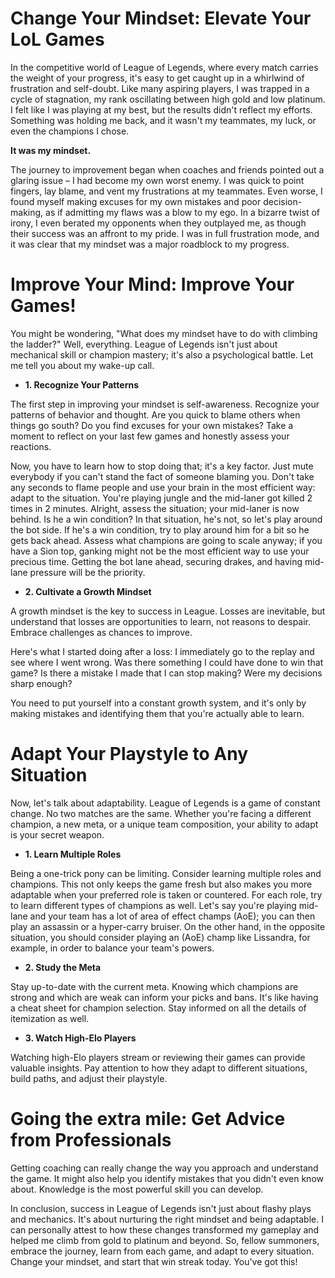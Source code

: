 # Change Your Mindset: Elevate Your LoL Games

In the competitive world of League of Legends, where every match carries the weight of your progress, it's easy to get caught up in a whirlwind of frustration and self-doubt. Like many aspiring players, I was trapped in a cycle of stagnation, my rank oscillating between high gold and low platinum. I felt like I was playing at my best, but the results didn't reflect my efforts. Something was holding me back, and it wasn't my teammates, my luck, or even the champions I chose.

**It was my mindset.**

The journey to improvement began when coaches and friends pointed out a glaring issue – I had become my own worst enemy. I was quick to point fingers, lay blame, and vent my frustrations at my teammates. Even worse, I found myself making excuses for my own mistakes and poor decision-making, as if admitting my flaws was a blow to my ego. In a bizarre twist of irony, I even berated my opponents when they outplayed me, as though their success was an affront to my pride. I was in full frustration mode, and it was clear that my mindset was a major roadblock to my progress.

# Improve Your Mind: Improve Your Games!

You might be wondering, "What does my mindset have to do with climbing the ladder?" Well, everything. League of Legends isn't just about mechanical skill or champion mastery; it's also a psychological battle. Let me tell you about my wake-up call.

- **1. Recognize Your Patterns**

The first step in improving your mindset is self-awareness. Recognize your patterns of behavior and thought. Are you quick to blame others when things go south? Do you find excuses for your own mistakes? Take a moment to reflect on your last few games and honestly assess your reactions.

Now, you have to learn how to stop doing that; it's a key factor. Just mute everybody if you can't stand the fact of someone blaming you. Don't take any seconds to flame people and use your brain in the most efficient way: adapt to the situation. You're playing jungle and the mid-laner got killed 2 times in 2 minutes. Alright, assess the situation; your mid-laner is now behind. Is he a win condition? In that situation, he's not, so let's play around the bot side. If he's a win condition, try to play around him for a bit so he gets back ahead. Assess what champions are going to scale anyway; if you have a Sion top, ganking might not be the most efficient way to use your precious time. Getting the bot lane ahead, securing drakes, and having mid-lane pressure will be the priority.

- **2. Cultivate a Growth Mindset**

A growth mindset is the key to success in League. Losses are inevitable, but understand that losses are opportunities to learn, not reasons to despair. Embrace challenges as chances to improve.

Here's what I started doing after a loss: I immediately go to the replay and see where I went wrong. Was there something I could have done to win that game? Is there a mistake I made that I can stop making? Were my decisions sharp enough?

You need to put yourself into a constant growth system, and it's only by making mistakes and identifying them that you're actually able to learn.

# Adapt Your Playstyle to Any Situation

Now, let's talk about adaptability. League of Legends is a game of constant change. No two matches are the same. Whether you're facing a different champion, a new meta, or a unique team composition, your ability to adapt is your secret weapon.

- **1. Learn Multiple Roles**

Being a one-trick pony can be limiting. Consider learning multiple roles and champions. This not only keeps the game fresh but also makes you more adaptable when your preferred role is taken or countered. For each role, try to learn different types of champions as well. Let's say you're playing mid-lane and your team has a lot of area of effect champs (AoE); you can then play an assassin or a hyper-carry bruiser. On the other hand, in the opposite situation, you should consider playing an (AoE) champ like Lissandra, for example, in order to balance your team's powers.

- **2. Study the Meta**

Stay up-to-date with the current meta. Knowing which champions are strong and which are weak can inform your picks and bans. It's like having a cheat sheet for champion selection. Stay informed on all the details of itemization as well.

- **3. Watch High-Elo Players**

Watching high-Elo players stream or reviewing their games can provide valuable insights. Pay attention to how they adapt to different situations, build paths, and adjust their playstyle.

# Going the extra mile: Get Advice from Professionals

Getting coaching can really change the way you approach and understand the game. It might also help you identify mistakes that you didn't even know about. Knowledge is the most powerful skill you can develop.

In conclusion, success in League of Legends isn't just about flashy plays and mechanics. It's about nurturing the right mindset and being adaptable. I can personally attest to how these changes transformed my gameplay and helped me climb from gold to platinum and beyond. So, fellow summoners, embrace the journey, learn from each game, and adapt to every situation. Change your mindset, and start that win streak today. You've got this!
